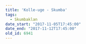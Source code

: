 ```yaml
---
title: 'Kolle-uge - Skumba'
tags:
  - Skumbaklan
date_start: "2017-11-05T17:45:00"
date_end: "2017-11-12T17:45:00"
old_id: 6941
---
```

